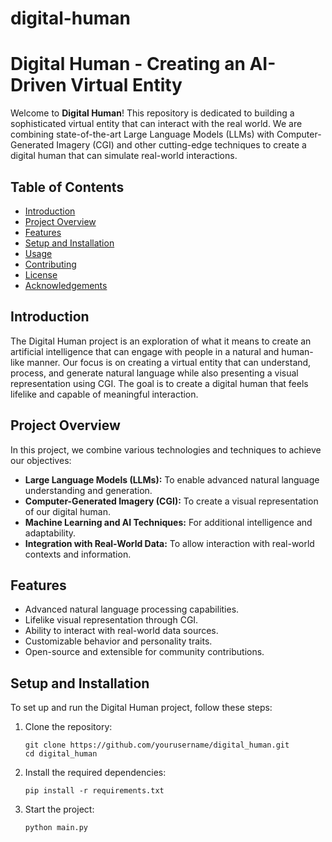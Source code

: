 # digital-human
# Digital Human - Creating an AI-Driven Virtual Entity

Welcome to **Digital Human**! This repository is dedicated to building a sophisticated virtual entity that can interact with the real world. We are combining state-of-the-art Large Language Models (LLMs) with Computer-Generated Imagery (CGI) and other cutting-edge techniques to create a digital human that can simulate real-world interactions.

## Table of Contents

- [Introduction](#introduction)
- [Project Overview](#project-overview)
- [Features](#features)
- [Setup and Installation](#setup-and-installation)
- [Usage](#usage)
- [Contributing](#contributing)
- [License](#license)
- [Acknowledgements](#acknowledgements)

## Introduction

The Digital Human project is an exploration of what it means to create an artificial intelligence that can engage with people in a natural and human-like manner. Our focus is on creating a virtual entity that can understand, process, and generate natural language while also presenting a visual representation using CGI. The goal is to create a digital human that feels lifelike and capable of meaningful interaction.

## Project Overview

In this project, we combine various technologies and techniques to achieve our objectives:
- **Large Language Models (LLMs):** To enable advanced natural language understanding and generation.
- **Computer-Generated Imagery (CGI):** To create a visual representation of our digital human.
- **Machine Learning and AI Techniques:** For additional intelligence and adaptability.
- **Integration with Real-World Data:** To allow interaction with real-world contexts and information.

## Features

- Advanced natural language processing capabilities.
- Lifelike visual representation through CGI.
- Ability to interact with real-world data sources.
- Customizable behavior and personality traits.
- Open-source and extensible for community contributions.

## Setup and Installation

To set up and run the Digital Human project, follow these steps:

1. Clone the repository:
   ```
   git clone https://github.com/yourusername/digital_human.git
   cd digital_human
   ```
2. Install the required dependencies:
   ```
   pip install -r requirements.txt
   ```
3. Start the project:
   ```
   python main.py
   ```
